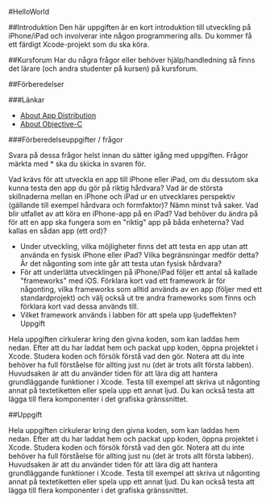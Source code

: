 #HelloWorld


##Introduktion
Den här uppgiften är en kort introduktion till utveckling på iPhone/iPad och involverar inte någon programmering alls. Du kommer få ett färdigt Xcode-projekt som du ska köra.

##Kursforum
Har du några frågor eller behöver hjälp/handledning så finns det lärare (och andra studenter på kursen) på kursforum.

##Förberedelser

###Länkar
* [About App Distribution](https://developer.apple.com/library/ios/documentation/IDEs/Conceptual/AppDistributionGuide/Introduction/Introduction.html)
* [About Objective-C](https://developer.apple.com/library/ios/documentation/Cocoa/Conceptual/ProgrammingWithObjectiveC/Introduction/Introduction.html)

###Förberedelseuppgifter / frågor

Svara på dessa frågor helst innan du sätter igång med uppgiften. Frågor märkta med * ska du skicka in svaren för.

Vad krävs för att utveckla en app till iPhone eller iPad, om du dessutom ska kunna testa den app du gör på riktig hårdvara?
Vad är de största skillnaderna mellan en iPhone och iPad ur en utvecklares perspektiv (gällande till exempel hårdvara och formfaktor)? Nämn minst två saker.
Vad blir utfallet av att köra en iPhone-app på en iPad? Vad behöver du ändra på för att en app ska fungera som en "riktig" app på båda enheterna? Vad kallas en sådan app (ett ord)?
* Under utveckling, vilka möjligheter finns det att testa en app utan att använda en fysisk iPhone eller iPad? Vilka begränsningar medför detta? Är det någonting som inte går att testa utan fysisk hårdvara?
* För att underlätta utvecklingen på iPhone/iPad följer ett antal så kallade "frameworks" med iOS. Förklara kort vad ett framework är för någonting, vilka frameworks som alltid används av en app (följer med ett standardprojekt) och välj också ut tre andra frameworks som finns och förklara kort vad dessa används till.
* Vilket framework används i labben för att spela upp ljudeffekten?
Uppgift

Hela uppgiften cirkulerar kring den givna koden, som kan laddas hem nedan. Efter att du har laddat hem och packat upp koden, öppna projektet i Xcode. Studera koden och försök förstå vad den gör. Notera att du inte behöver ha full förståelse för allting just nu (det är trots allt första labben). Huvudsaken är att du använder tiden för att lära dig att hantera grundläggande funktioner i Xcode. Testa till exempel att skriva ut någonting annat på textetiketten eller spela upp ett annat ljud. Du kan också testa att lägga till flera komponenter i det grafiska gränssnittet.


##Uppgift


Hela uppgiften cirkulerar kring den givna koden, som kan laddas hem nedan. Efter att du har laddat hem och packat upp koden, öppna projektet i Xcode. Studera koden och försök förstå vad den gör. Notera att du inte behöver ha full förståelse för allting just nu (det är trots allt första labben). Huvudsaken är att du använder tiden för att lära dig att hantera grundläggande funktioner i Xcode. Testa till exempel att skriva ut någonting annat på textetiketten eller spela upp ett annat ljud. Du kan också testa att lägga till flera komponenter i det grafiska gränssnittet.
